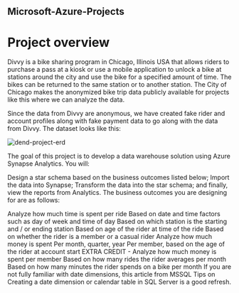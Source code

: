 ## Microsoft-Azure-Projects
# Project overview
Divvy is a bike sharing program in Chicago, Illinois USA that allows riders to purchase a pass at a kiosk or use a mobile application to unlock a bike at stations around the city and use the bike for a specified amount of time. The bikes can be returned to the same station or to another station. The City of Chicago makes the anonymized bike trip data publicly available for projects like this where we can analyze the data.

Since the data from Divvy are anonymous, we have created fake rider and account profiles along with fake payment data to go along with the data from Divvy. The dataset looks like this:



![dend-project-erd](https://github.com/user-attachments/assets/9f9fc1a6-a86a-4bd5-b2d7-a2b2a2138f75)

The goal of this project is to develop a data warehouse solution using Azure Synapse Analytics. You will:

Design a star schema based on the business outcomes listed below;
Import the data into Synapse;
Transform the data into the star schema;
and finally, view the reports from Analytics.
The business outcomes you are designing for are as follows:

Analyze how much time is spent per ride
Based on date and time factors such as day of week and time of day
Based on which station is the starting and / or ending station
Based on age of the rider at time of the ride
Based on whether the rider is a member or a casual rider
Analyze how much money is spent
Per month, quarter, year
Per member, based on the age of the rider at account start
EXTRA CREDIT - Analyze how much money is spent per member
Based on how many rides the rider averages per month
Based on how many minutes the rider spends on a bike per month
If you are not fully familiar with date dimensions, this article from MSSQL Tips on Creating a date dimension or calendar table in SQL Server is a good refresh.
